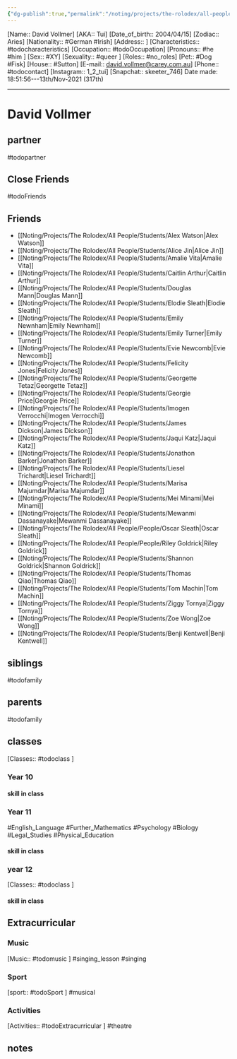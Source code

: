 ```yaml
---
{"dg-publish":true,"permalink":"/noting/projects/the-rolodex/all-people/students/david-vollmer/","dgHomeLink":true,"dgPassFrontmatter":false}
---
```


[Name:: David Vollmer]
[AKA:: Tui]
[Date_of_birth:: 2004/04/15] 
[Zodiac:: Aries] 
[Nationality:: #German #Irish]
[Address:: ]
[Characteristics::  #todocharacteristics]
[Occupation:: #todoOccupation]
[Pronouns:: #he #him ]
[Sex:: #XY]
[Sexuality:: #queer ]
[Roles:: #no_roles]
[Pet:: #Dog #Fisk]
[House:: #Sutton]
[E-mail:: <david.vollmer@carey.com.au>]
[Phone:: #todocontact]
[Instagram:: 1_2_tui]
[Snapchat:: skeeter_746]
Date made: 18:51:56---13th/Nov-2021 (317th) 

---
# David Vollmer
## partner
#todopartner
## Close Friends
#todoFriends
## Friends
- [[Noting/Projects/The Rolodex/All People/Students/Alex Watson|Alex Watson]]
- [[Noting/Projects/The Rolodex/All People/Students/Alice Jin|Alice Jin]]
- [[Noting/Projects/The Rolodex/All People/Students/Amalie Vita|Amalie Vita]]
- [[Noting/Projects/The Rolodex/All People/Students/Caitlin Arthur|Caitlin Arthur]]
- [[Noting/Projects/The Rolodex/All People/Students/Douglas Mann|Douglas Mann]]
- [[Noting/Projects/The Rolodex/All People/Students/Elodie Sleath|Elodie Sleath]]
- [[Noting/Projects/The Rolodex/All People/Students/Emily Newnham|Emily Newnham]]
- [[Noting/Projects/The Rolodex/All People/Students/Emily Turner|Emily Turner]]
- [[Noting/Projects/The Rolodex/All People/Students/Evie Newcomb|Evie Newcomb]]
- [[Noting/Projects/The Rolodex/All People/Students/Felicity Jones|Felicity Jones]]
- [[Noting/Projects/The Rolodex/All People/Students/Georgette Tetaz|Georgette Tetaz]]
- [[Noting/Projects/The Rolodex/All People/Students/Georgie Price|Georgie Price]]
- [[Noting/Projects/The Rolodex/All People/Students/Imogen Verrocchi|Imogen Verrocchi]]
- [[Noting/Projects/The Rolodex/All People/Students/James Dickson|James Dickson]]
- [[Noting/Projects/The Rolodex/All People/Students/Jaqui Katz|Jaqui Katz]]
- [[Noting/Projects/The Rolodex/All People/Students/Jonathon Barker|Jonathon Barker]]
- [[Noting/Projects/The Rolodex/All People/Students/Liesel Trichardt|Liesel Trichardt]]
- [[Noting/Projects/The Rolodex/All People/Students/Marisa Majumdar|Marisa Majumdar]]
- [[Noting/Projects/The Rolodex/All People/Students/Mei Minami|Mei Minami]]
- [[Noting/Projects/The Rolodex/All People/Students/Mewanmi Dassanayake|Mewanmi Dassanayake]]
- [[Noting/Projects/The Rolodex/All People/People/Oscar Sleath|Oscar Sleath]]
- [[Noting/Projects/The Rolodex/All People/People/Riley Goldrick|Riley Goldrick]]
- [[Noting/Projects/The Rolodex/All People/Students/Shannon Goldrick|Shannon Goldrick]]
- [[Noting/Projects/The Rolodex/All People/Students/Thomas Qiao|Thomas Qiao]]
- [[Noting/Projects/The Rolodex/All People/Students/Tom Machin|Tom Machin]]
- [[Noting/Projects/The Rolodex/All People/Students/Ziggy Tornya|Ziggy Tornya]]
- [[Noting/Projects/The Rolodex/All People/Students/Zoe Wong|Zoe Wong]]
- [[Noting/Projects/The Rolodex/All People/Students/Benji Kentwell|Benji Kentwell]]
## siblings
#todofamily
## parents
#todofamily
## classes
[Classes:: #todoclass ]
### Year 10
#### skill in class
### Year 11
#English_Language 
#Further_Mathematics 
#Psychology 
#Biology 
#Legal_Studies 
#Physical_Education 
#### skill in class
### year 12
[Classes:: #todoclass ]
#### skill in class
## Extracurricular
### Music
[Music:: #todomusic ]
#singing_lesson #singing 
### Sport
[sport:: #todoSport ]
#musical 
### Activities
[Activities:: #todoExtracurricular ]
#theatre 
## notes
